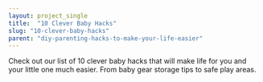 ```yaml
---
layout: project_single
title:  "10 Clever Baby Hacks"
slug: "10-clever-baby-hacks"
parent: "diy-parenting-hacks-to-make-your-life-easier"
---
```

Check out our list of 10 clever baby hacks that will make life for you and your little one much easier. From baby gear storage tips to safe play areas.